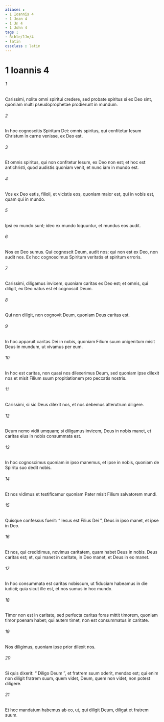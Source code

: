 ```yaml
---
aliases : 
- 1 Ioannis 4
- 1 Jean 4
- 1 Jn 4
- 1 John 4
tags : 
- Bible/1Jn/4
- latin
cssclass : latin
---
```


# 1 Ioannis 4

###### 1
Carissimi, nolite omni spiritui credere, sed probate spiritus si ex Deo sint, quoniam multi pseudoprophetae prodierunt in mundum. 
###### 2
In hoc cognoscitis Spiritum Dei: omnis spiritus, qui confitetur Iesum Christum in carne venisse, ex Deo est. 
###### 3
Et omnis spiritus, qui non confitetur Iesum, ex Deo non est; et hoc est antichristi, quod audistis quoniam venit, et nunc iam in mundo est. 
###### 4
Vos ex Deo estis, filioli, et vicistis eos, quoniam maior est, qui in vobis est, quam qui in mundo. 
###### 5
Ipsi ex mundo sunt; ideo ex mundo loquuntur, et mundus eos audit. 
###### 6
Nos ex Deo sumus. Qui cognoscit Deum, audit nos; qui non est ex Deo, non audit nos. Ex hoc cognoscimus Spiritum veritatis et spiritum erroris.
###### 7
Carissimi, diligamus invicem, quoniam caritas ex Deo est; et omnis, qui diligit, ex Deo natus est et cognoscit Deum. 
###### 8
Qui non diligit, non cognovit Deum, quoniam Deus caritas est. 
###### 9
In hoc apparuit caritas Dei in nobis, quoniam Filium suum unigenitum misit Deus in mundum, ut vivamus per eum. 
###### 10
In hoc est caritas, non quasi nos dilexerimus Deum, sed quoniam ipse dilexit nos et misit Filium suum propitiationem pro peccatis nostris.
###### 11
Carissimi, si sic Deus dilexit nos, et nos debemus alterutrum diligere. 
###### 12
Deum nemo vidit umquam; si diligamus invicem, Deus in nobis manet, et caritas eius in nobis consummata est. 
###### 13
In hoc cognoscimus quoniam in ipso manemus, et ipse in nobis, quoniam de Spiritu suo dedit nobis. 
###### 14
Et nos vidimus et testificamur quoniam Pater misit Filium salvatorem mundi. 
###### 15
Quisque confessus fuerit: “ Iesus est Filius Dei ”, Deus in ipso manet, et ipse in Deo. 
###### 16
Et nos, qui credidimus, novimus caritatem, quam habet Deus in nobis. Deus caritas est; et, qui manet in caritate, in Deo manet, et Deus in eo manet.
###### 17
In hoc consummata est caritas nobiscum, ut fiduciam habeamus in die iudicii; quia sicut ille est, et nos sumus in hoc mundo. 
###### 18
Timor non est in caritate, sed perfecta caritas foras mittit timorem, quoniam timor poenam habet; qui autem timet, non est consummatus in caritate.
###### 19
Nos diligimus, quoniam ipse prior dilexit nos. 
###### 20
Si quis dixerit: “ Diligo Deum ”, et fratrem suum oderit, mendax est; qui enim non diligit fratrem suum, quem videt, Deum, quem non videt, non potest diligere. 
###### 21
Et hoc mandatum habemus ab eo, ut, qui diligit Deum, diligat et fratrem suum.
